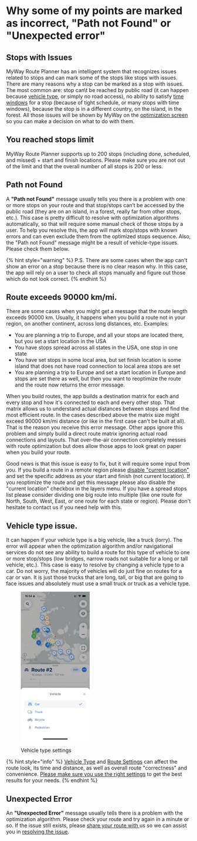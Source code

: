 # Why some of my points are marked as incorrect, "Path not Found" or "Unexpected error"

## **Stops with Issues**

MyWay Route Planner has an intelligent system that recognizes issues related to stops and can mark some of the stops like stops with issues. There are many reasons why a stop can be marked as a stop with issues. The most common are: stop can\t be reached by public road (it can happen because [vehicle type](why-some-of-my-points-are-marked-as-incorrect-path-not-found-or-unexpected-error.md#vehicle-type-issue), or simply no road access), no ability to satisfy [time windows](../guides/understanding-stop-settings.md#time-windows) for a stop (because of tight schedule, or many stops with time windows), because the stop is in a different country, on the island, in the forest. All those issues will be shown by MyWay on the [optimization screen](../guides/how-to-use-myway-route-planner.md#optimization-mode) so you can make a decision on what to do with them.&#x20;

## **You reached stops limit**

MyWay Route Planner supports up to 200 stops (including done, scheduled, and missed) + start and finish locations. Please make sure you are not out of the limit and that the overall number of all stops is 200 or less.

## **Path not Found**

A **"Path not Found"** message usually tells you there is a problem with one or more stops on your route and that stop/stops can’t be accessed by the public road (they are on an island, in a forest, really far from other stops, etc.). This case is pretty difficult to resolve with optimization algorithms automatically, so that will require some manual check of those stops by a user. To help you resolve this, the app will mark stop/stops with known errors and can even exclude them from the optimized stops sequence. Also, the "Path not Found" message might be a result of vehicle-type issues. Please check them below.

{% hint style="warning" %}
P.S. There are some cases when the app can't show an error on a stop because there is no clear reason why. In this case, the app will rely on a user to check all stops manually and figure out those which do not look correct.
{% endhint %}

## **Route exceeds 90000 km/mi.**&#x20;

There are some cases when you might get a message that the route length exceeds 90000 km. Usually, it happens when you build a route not in your region, on another continent, across long distances, etc. Examples:

* You are planning a trip to Europe, and all your stops are located there, but you set a start location in the USA
* You have stops spread across all states in the USA, one stop in one state
* You have set stops in some local area, but set finish location is some island that does not have road connection to local area stops are set
* You are planning a trip to Europe and set a start location in Europe and stops are set there as well, but then you want to reoptimize the route and the route now returns the error message.

When you build routes, the app builds a destination matrix for each and every stop and how it's connected to each and every other stop. That matrix allows us to understand actual distances between stops and find the most efficient route. In the cases described above the matrix size might exceed 90000 km/mi distance (or like in the first case can't be built at all). That is the reason you receive this error message. Other apps ignore this problem and simply build a direct route matrix ignoring actual road connections and layouts. That over-the-air connection completely messes with route optimization but does allow those apps to look great on paper when you build your route.

Good news is that this issue is easy to fix, but it will require some input from you. If you build a route in a remote region please [disable "current location"](../guides/how-to-use-myway-route-planner.md#your-location) and set the specific address as your start and finish (not current location). If you reoptimize the route and get this message please also disable the "current location" checkbox in the layers menu. If you have a spread stops list please consider dividing one big route into multiple (like one route for North, South, West, East, or one route for each state or region). Please don't hesitate to contact us if you need help with this.

## **Vehicle type issue.**&#x20;

It can happen if your vehicle type is a big vehicle, like a truck (lorry). The error will appear when the optimization algorithm and/or navigational services do not see any ability to build a route for this type of vehicle to one or more stop/stops (low bridges, narrow roads not suitable for a long or tall vehicle, etc.). This case is easy to resolve by changing a vehicle type to a car. Do not worry, the majority of vehicles will do just fine on routes for a car or van. It is just those trucks that are long, tall, or big that are going to face issues and absolutely must use a small truck or truck as a vehicle type.

<figure><img src="../.gitbook/assets/IMG_876E6FA62F24-1.jpeg" alt="" width="188"><figcaption><p>Vehicle type settings</p></figcaption></figure>

{% hint style="info" %}
[Vehicle Type](../guides/understand-vehicle-settings.md) and [Route Settings](../guides/understand-optimisation-settings.md) can affect the route look, its time and distance, as well as overall route "correctness" and convenience. [Please make sure you use the right settings](the-route-myway-produced-doesnt-look-correct.md) to get the best results for your needs.
{% endhint %}

## **Unexpected Error**

An **"Unexpected Error"** message usually tells there is a problem with the optimization algorithm. Please check your route and try again in a minute or so. If the issue still exists, please [share your route with ](../guides/export-your-route-and-share-it-with-others.md)us so we can assist you in [resolving the issue](../how-to-contact-us.md).
